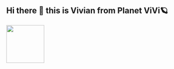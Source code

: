 ## Hi there 👋 this is Vivian from Planet ViVi🪐

<img src="https://github.com/user-attachments/assets/7d160365-6cb2-44bb-a207-d74a0b28cb5e" width="100" />


